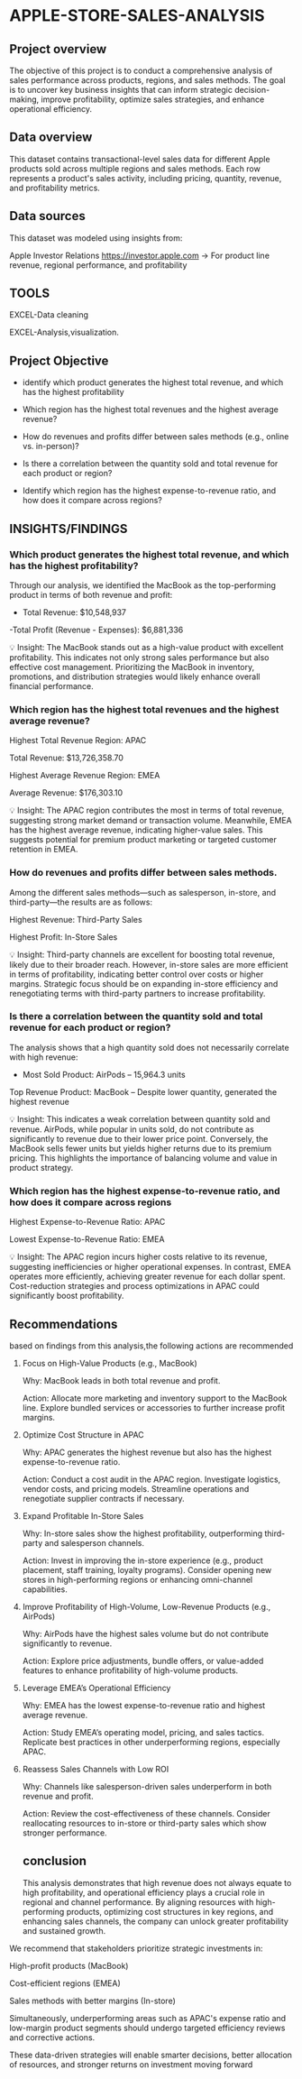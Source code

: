 # APPLE-STORE-SALES-ANALYSIS

## Project overview

The objective of this project is to conduct a comprehensive analysis of sales performance across products, regions, and sales methods. The goal is to uncover key business insights that can inform strategic decision-making, improve profitability, optimize sales strategies, and enhance operational efficiency.


## Data overview

 This dataset contains transactional-level sales data for different Apple products sold across multiple regions and sales methods. Each row represents a product's sales activity, including pricing, quantity, revenue, and profitability metrics.

 ## Data sources

 This dataset was modeled using insights from:

   Apple Investor Relations
    https://investor.apple.com
    → For product line revenue, regional performance, and profitability

  ## TOOLS

  EXCEL-Data cleaning

   EXCEL-Analysis,visualization.


   ## Project Objective

   - identify which product generates the highest total revenue, and which has the 
highest profitability 

 - Which region has the highest total revenues and the highest average 
revenue?
   
 - How do revenues and profits differ between sales methods (e.g., online 
vs. in-person)?


 - Is there a correlation between the quantity sold and total revenue for each 
product or region?

 - Identify which region has the highest expense-to-revenue ratio, and how does it 
compare across regions?

## INSIGHTS/FINDINGS

### Which product generates the highest total revenue, and which has the highest profitability?

Through our analysis, we identified the MacBook as the top-performing product in terms of both revenue and profit:

   - Total Revenue: $10,548,937

  -Total Profit (Revenue - Expenses): $6,881,336

💡 Insight:
The MacBook stands out as a high-value product with excellent profitability. This indicates not only strong sales performance but also effective cost management. Prioritizing the MacBook in inventory, promotions, and distribution strategies would likely enhance overall financial performance.

### Which region has the highest total revenues and the highest average revenue?



  Highest Total Revenue Region: APAC

  Total Revenue: $13,726,358.70

  Highest Average Revenue Region: EMEA

   Average Revenue: $176,303.10

💡 Insight:
The APAC region contributes the most in terms of total revenue, suggesting strong market demand or transaction volume. Meanwhile, EMEA has the highest average revenue, indicating higher-value sales. This suggests potential for premium product marketing or targeted customer retention in EMEA.


### How do revenues and profits differ between sales methods.


Among the different sales methods—such as salesperson, in-store, and third-party—the results are as follows:

  Highest Revenue: Third-Party Sales

  Highest Profit: In-Store Sales

💡 Insight:
Third-party channels are excellent for boosting total revenue, likely due to their broader reach. However, in-store sales are more efficient in terms of profitability, indicating better control over costs or higher margins. Strategic focus should be on expanding in-store efficiency and renegotiating terms with third-party partners to increase profitability.


### Is there a correlation between the quantity sold and total revenue for each product or region?

The analysis shows that a high quantity sold does not necessarily correlate with high revenue:

   - Most Sold Product: AirPods – 15,964.3 units

  Top Revenue Product: MacBook – Despite lower quantity, generated the highest revenue

💡 Insight:
This indicates a weak correlation between quantity sold and revenue. AirPods, while popular in units sold, do not contribute as significantly to revenue due to their lower price point. Conversely, the MacBook sells fewer units but yields higher returns due to its premium pricing. This highlights the importance of balancing volume and value in product strategy.


### Which region has the highest expense-to-revenue ratio, and how does it compare across regions

  Highest Expense-to-Revenue Ratio: APAC

  Lowest Expense-to-Revenue Ratio: EMEA

💡 Insight:
The APAC region incurs higher costs relative to its revenue, suggesting inefficiencies or higher operational expenses. In contrast, EMEA operates more efficiently, achieving greater revenue for each dollar spent. Cost-reduction strategies and process optimizations in APAC could significantly boost profitability.

## Recommendations

based on findings from this analysis,the following actions are recommended


1. Focus on High-Value Products (e.g., MacBook)

    Why: MacBook leads in both total revenue and profit.

    Action: Allocate more marketing and inventory support to the MacBook line. Explore bundled services or accessories to further increase profit margins.

2. Optimize Cost Structure in APAC

    Why: APAC generates the highest revenue but also has the highest expense-to-revenue ratio.

    Action: Conduct a cost audit in the APAC region. Investigate logistics, vendor costs, and pricing models. Streamline operations and renegotiate supplier contracts if necessary.

3. Expand Profitable In-Store Sales

    Why: In-store sales show the highest profitability, outperforming third-party and salesperson channels.

    Action: Invest in improving the in-store experience (e.g., product placement, staff training, loyalty programs). Consider opening new stores in high-performing regions or enhancing omni-channel capabilities.

4. Improve Profitability of High-Volume, Low-Revenue Products (e.g., AirPods)

    Why: AirPods have the highest sales volume but do not contribute significantly to revenue.

    Action: Explore price adjustments, bundle offers, or value-added features to enhance profitability of high-volume products.

5. Leverage EMEA’s Operational Efficiency

    Why: EMEA has the lowest expense-to-revenue ratio and highest average revenue.

    Action: Study EMEA’s operating model, pricing, and sales tactics. Replicate best practices in other underperforming regions, especially APAC.

6. Reassess Sales Channels with Low ROI

    Why: Channels like salesperson-driven sales underperform in both revenue and profit.

    Action: Review the cost-effectiveness of these channels. Consider reallocating resources to in-store or third-party sales which show stronger performance.


   ## conclusion

   This analysis demonstrates that high revenue does not always equate to high profitability, and operational efficiency plays a crucial role in regional and channel performance. By aligning resources with high-performing products, optimizing cost structures in key regions, and enhancing sales channels, the company can unlock greater profitability and sustained growth.

We recommend that stakeholders prioritize strategic investments in:

   High-profit products (MacBook)

  Cost-efficient regions (EMEA)

  Sales methods with better margins (In-store)

Simultaneously, underperforming areas such as APAC's expense ratio and low-margin product segments should undergo targeted efficiency reviews and corrective actions.

These data-driven strategies will enable smarter decisions, better allocation of resources, and stronger returns on investment moving forward





